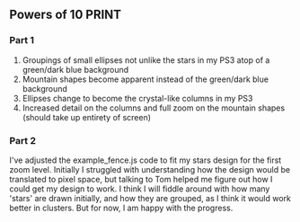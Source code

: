 ## Powers of 10 PRINT

### Part 1

1. Groupings of small ellipses not unlike the stars in my PS3 atop of a green/dark blue background
2. Mountain shapes become apparent instead of the green/dark blue background
3. Ellipses change to become the crystal-like columns in my PS3
4. Increased detail on the columns and full zoom on the mountain shapes (should take up entirety of screen)

### Part 2

I've adjusted the example_fence.js code to fit my stars design for the first zoom level.
Initially I struggled with understanding how the design would be translated to pixel space, but talking to Tom helped me figure out how I could get my design to work.
I think I will fiddle around with how many 'stars' are drawn initially, and how they are grouped, as I think it would work better in clusters. But for now, I am happy with the progress.
